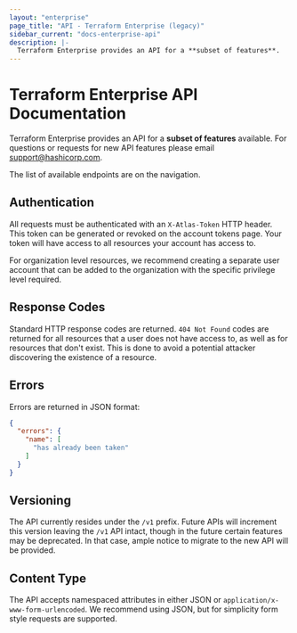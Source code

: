 ```yaml
---
layout: "enterprise"
page_title: "API - Terraform Enterprise (legacy)"
sidebar_current: "docs-enterprise-api"
description: |-
  Terraform Enterprise provides an API for a **subset of features**.
---
```


# Terraform Enterprise API Documentation

Terraform Enterprise provides an API for a **subset of features** available. For
questions or requests for new API features please email
[support@hashicorp.com](mailto:support@hashicorp.com).

The list of available endpoints are on the navigation.

## Authentication

All requests must be authenticated with an `X-Atlas-Token` HTTP header. This
token can be generated or revoked on the account tokens page. Your token will
have access to all resources your account has access to.

For organization level resources, we recommend creating a separate user account
that can be added to the organization with the specific privilege level
required.

## Response Codes

Standard HTTP response codes are returned. `404 Not Found` codes are returned
for all resources that a user does not have access to, as well as for resources
that don't exist. This is done to avoid a potential attacker discovering the
existence of a resource.

## Errors

Errors are returned in JSON format:

```json
{
  "errors": {
    "name": [
      "has already been taken"
    ]
  }
}
```

## Versioning

The API currently resides under the `/v1` prefix. Future APIs will increment
this version leaving the `/v1` API intact, though in the future certain features
may be deprecated. In that case, ample notice to migrate to the new API will be
provided.

## Content Type

The API accepts namespaced attributes in either JSON or
`application/x-www-form-urlencoded`. We recommend using JSON, but for simplicity
form style requests are supported.
